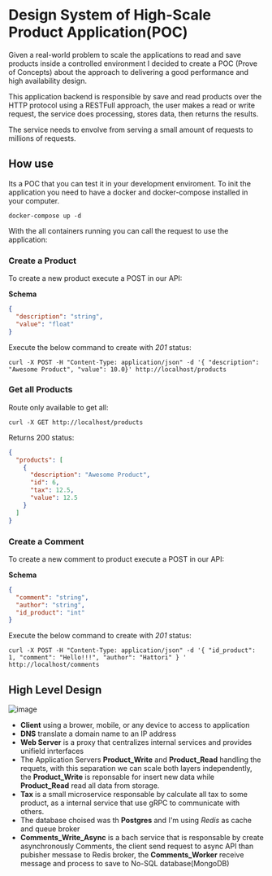 # Design System of High-Scale Product Application(POC)

Given a real-world problem to scale the applications to read and save products inside a controlled environment I decided to create a POC (Prove of Concepts) about the approach to delivering a good performance and high availability design.

This application backend is responsible by save and read products over the HTTP protocol using a RESTFull approach, the user makes a read or write request, the service does processing, stores data, then returns the results.

The service needs to envolve from serving a small amount of requests to millions of requests.

## How use
Its a POC that you can test it in your development enviroment.
To init the application you need to have a docker and docker-compose installed in your computer.

```console
docker-compose up -d
```

With the all containers running you can call the request to use the application:

### Create a Product
To create a new product execute a POST in our API:

**Schema**

```json
{
  "description": "string",
  "value": "float"
}
```
Execute the below command to create with *201* status:

```console
curl -X POST -H "Content-Type: application/json" -d '{ "description": "Awesome Product", "value": 10.0}' http://localhost/products
```

### Get all Products
Route only available to get all:
```console
curl -X GET http://localhost/products
```

Returns 200 status:

```json
{
  "products": [
    {
      "description": "Awesome Product",
      "id": 6,
      "tax": 12.5,
      "value": 12.5
    }
  ]
}
```
### Create a Comment
To create a new comment to product execute a POST in our API:

****Schema****

```json
{
  "comment": "string",
  "author": "string",
  "id_product": "int"
}
```
Execute the below command to create with *201* status:

```console
curl -X POST -H "Content-Type: application/json" -d '{ "id_product": 1, "comment": "Hello!!!", "author": "Hattori" } ' http://localhost/comments
```

##  High Level Design

![image](https://user-images.githubusercontent.com/2198233/188327644-87d47124-5e28-4a1e-b097-a5eb3d804473.png)


* **Client** using a brower, mobile, or any device to access to application
* **DNS** translate a domain name to an IP address
* **Web Server** is a proxy that centralizes internal services and provides unifield inrterfaces
* The Application Servers **Product_Write** and **Product_Read** handling the requets, with this separation we can scale both layers independently, the  **Product_Write** is reponsable for insert new data while  **Product_Read**  read all data from storage.
* **Tax** is a small microservice responsable by calculate all tax to some product, as a internal service that use gRPC  to communicate with others.
* The database choised was th **Postgres** and I'm using  *Redis* as cache and queue broker
* **Comments_Write_Async** is a bach service that is responsable by create asynchronously Comments, the client send request to async API than pubisher messase to Redis broker, the **Comments_Worker** receive message and process to save to No-SQL database(MongoDB) 
